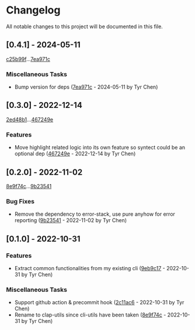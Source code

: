 # Changelog

All notable changes to this project will be documented in this file.

## [0.4.1] - 2024-05-11

[c25b99f](c25b99ffd63a18c0e0d5491e54069b85c99d7141)...[7ea971c](7ea971cc6bc92e0755cc5b6a9961aecb13b3dd6e)

### Miscellaneous Tasks

- Bump version for deps ([7ea971c](7ea971cc6bc92e0755cc5b6a9961aecb13b3dd6e) - 2024-05-11 by Tyr Chen)

## [0.3.0] - 2022-12-14

[2ed48b1](2ed48b1f71d9613704158d64b6eb710fd908bee5)...[467249e](467249e354cce87dc19eabbe3f4293e6c57d42b8)

### Features

- Move highlight related logic into its own feature so syntect could be an optional dep ([467249e](467249e354cce87dc19eabbe3f4293e6c57d42b8) - 2022-12-14 by Tyr Chen)

## [0.2.0] - 2022-11-02

[8e9f74c](8e9f74cd0b79066404eab92b62600d2947ab040c)...[9b23541](9b235416d2a28c1ef17d84d1acc28c81df7889cb)

### Bug Fixes

- Remove the dependency to error-stack, use pure anyhow for error reporting ([9b23541](9b235416d2a28c1ef17d84d1acc28c81df7889cb) - 2022-11-02 by Tyr Chen)

## [0.1.0] - 2022-10-31

### Features

- Extract common functionalities from my existing cli ([9eb9c17](9eb9c17d30ab8d2268aac4c0f6befda43ea6c8e4) - 2022-10-31 by Tyr Chen)

### Miscellaneous Tasks

- Support github action & precommit hook ([2c11ac6](2c11ac6d0e0726989ad8cac69066fedb3862b866) - 2022-10-31 by Tyr Chen)
- Rename to clap-utils since cli-utils have been taken ([8e9f74c](8e9f74cd0b79066404eab92b62600d2947ab040c) - 2022-10-31 by Tyr Chen)

<!-- generated by git-cliff -->
